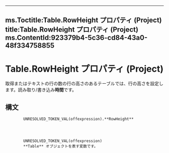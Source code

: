 

---
ms.Toctitle:Table.RowHeight プロパティ (Project)
title:Table.RowHeight プロパティ (Project)
ms.ContentId:923379b4-5c36-cd84-43a0-48f334758855
---
# Table.RowHeight プロパティ (Project)




取得またはテキストの行の数の行の高さのあるテーブルでは、行の高さを設定します。読み取り/書き込み**時間**です。

## 構文

            UNRESOLVED_TOKEN_VAL(offexpression).**RowHeight**




            UNRESOLVED_TOKEN_VAL(offexpression)
            **Table** オブジェクトを表す変数です。





